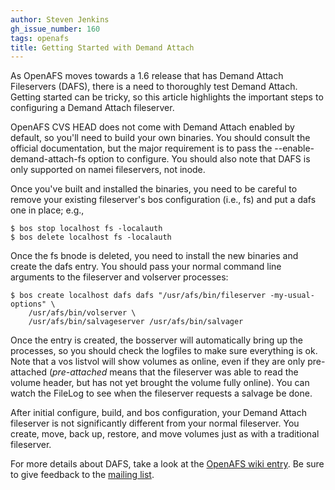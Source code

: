 ```yaml
---
author: Steven Jenkins
gh_issue_number: 160
tags: openafs
title: Getting Started with Demand Attach
---
```




As OpenAFS moves towards a 1.6 release that has Demand Attach
Fileservers (DAFS), there is a need to thoroughly test Demand Attach.
Getting started can be tricky, so this article highlights the important
steps to configuring a Demand Attach fileserver.

OpenAFS CVS HEAD does not come with Demand Attach enabled by default,
so you'll need to build your own binaries.  You should consult the
official documentation, but the major requirement is to pass the
--enable-demand-attach-fs option to configure.
You should also note that DAFS is only supported on namei fileservers,
not inode.

Once you've built and installed the binaries, you need to be careful
to remove your existing fileserver's bos configuration (i.e., fs)
and put a dafs one in place; e.g.,

```nohighlight
$ bos stop localhost fs -localauth
$ bos delete localhost fs -localauth
```

Once the fs bnode is deleted, you need to install the new
binaries and create the dafs entry.  You should pass your
normal command line arguments to the fileserver and volserver processes:

```nohighlight
$ bos create localhost dafs dafs "/usr/afs/bin/fileserver -my-usual-options" \
    /usr/afs/bin/volserver \
    /usr/afs/bin/salvageserver /usr/afs/bin/salvager
```

Once the entry is created, the bosserver will automatically bring up the processes, so you should check the logfiles to make sure everything is ok. Note that a vos listvol will show volumes as online, even if they are only pre-attached (*pre-attached* means that the fileserver was able to read the volume header, but has not yet brought the volume fully
online).  You can watch the FileLog to see when the fileserver requests a salvage be done.

After initial configure, build, and bos configuration, your Demand Attach fileserver is  not significantly different from your normal fileserver.  You create, move, back up, restore, and move volumes just as with a traditional fileserver.

For more details about DAFS, take a look at the [OpenAFS wiki entry](http://www.dementia.org/twiki/bin/view/AFSLore/DemandAttach).  Be sure to give feedback to the [mailing list](mailto:openafs-info@openafs.org).


